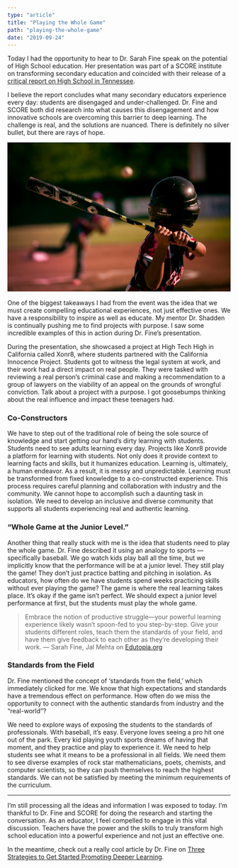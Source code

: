 ```yaml
---
type: "article"
title: "Playing the Whole Game"
path: "playing-the-whole-game"
date: "2019-09-24"
---
```



Today I had the opportunity to hear to Dr. Sarah Fine speak on the potential of High School education. Her presentation was part of a SCORE institute on transforming secondary education and coincided with their release of a [critical report on High School in Tennessee](https://tnscore.org/wp-content/uploads/2019/07/What-High-School-Could-Be-2019.pdf).

I believe the report concludes what many secondary educators experience every day: students are disengaged and under-challenged. Dr. Fine and SCORE both did research into what causes this disengagement and how innovative schools are overcoming this barrier to deep learning. The challenge is real, and the solutions are nuanced. There is definitely no silver bullet, but there are rays of hope.

![Kid Holding Baseball Bat by Eduardo Balderas on Unsplash](./baseball.jpeg)

One of the biggest takeaways I had from the event was the idea that we must create compelling educational experiences, not just effective ones. We have a responsibility to inspire as well as educate. My mentor Dr. Shadden is continually pushing me to find projects with purpose. I saw some incredible examples of this in action during Dr. Fine’s presentation.

During the presentation, she showcased a project at High Tech High in California called Xonr8, where students partnered with the California Innocence Project. Students got to witness the legal system at work, and their work had a direct impact on real people. They were tasked with reviewing a real person’s criminal case and making a recommendation to a group of lawyers on the viability of an appeal on the grounds of wrongful conviction. Talk about a project with a purpose. I got goosebumps thinking about the real influence and impact these teenagers had.

### Co-Constructors

We have to step out of the traditional role of being the sole source of knowledge and start getting our hand’s dirty learning with students. Students need to see adults learning every day. Projects like Xonr8 provide a platform for learning with students. Not only does it provide context to learning facts and skills, but it humanizes education. Learning is, ultimately, a human endeavor. As a result, it is messy and unpredictable.
Learning must be transformed from fixed knowledge to a co-constructed experience. This process requires careful planning and collaboration with industry and the community. We cannot hope to accomplish such a daunting task in isolation. We need to develop an inclusive and diverse community that supports all students experiencing real and authentic learning.

### “Whole Game at the Junior Level.”

Another thing that really stuck with me is the idea that students need to play the whole game. Dr. Fine described it using an analogy to sports — specifically baseball. We go watch kids play ball all the time, but we implicitly know that the performance will be at a junior level. They still play the game! They don’t just practice batting and pitching in isolation.
As educators, how often do we have students spend weeks practicing skills without ever playing the game? The game is where the real learning takes place. It’s okay if the game isn’t perfect. We should expect a junior level performance at first, but the students must play the whole game.

> Embrace the notion of productive struggle—your powerful learning experience likely wasn’t spoon-fed to you step-by-step. Give your students different roles, teach them the standards of your field, and have them give feedback to each other as they’re developing their work. — Sarah Fine, Jal Mehta on [Edutopia.org](https://www.edutopia.org/article/promoting-deeper-learning-high-school)

### Standards from the Field

Dr. Fine mentioned the concept of ‘standards from the field,’ which immediately clicked for me. We know that high expectations and standards have a tremendous effect on performance. How often do we miss the opportunity to connect with the authentic standards from industry and the “real-world”?

We need to explore ways of exposing the students to the standards of professionals. With baseball, it’s easy. Everyone loves seeing a pro hit one out of the park. Every kid playing youth sports dreams of having that moment, and they practice and play to experience it. We need to help students see what it means to be a professional in all fields. We need them to see diverse examples of rock star mathematicians, poets, chemists, and computer scientists, so they can push themselves to reach the highest standards. We can not be satisfied by meeting the minimum requirements of the curriculum.

<hr>

I’m still processing all the ideas and information I was exposed to today. I’m thankful to Dr. Fine and SCORE for doing the research and starting the conversation. As an educator, I feel compelled to engage in this vital discussion. Teachers have the power and the skills to truly transform high school education into a powerful experience and not just an effective one.

In the meantime, check out a really cool article by Dr. Fine on [Three Strategies to Get Started Promoting Deeper Learning](https://www.edutopia.org/article/promoting-deeper-learning-high-school).
